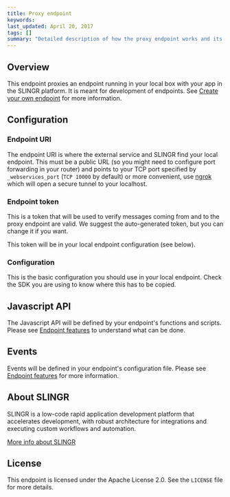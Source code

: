 ```yaml
---
title: Proxy endpoint
keywords: 
last_updated: April 20, 2017
tags: []
summary: "Detailed description of how the proxy endpoint works and its configuration."
---
```


## Overview

This endpoint proxies an endpoint running in your local box with your app in the SLINGR platform.
It is meant for development of endpoints. See [Create your own endpoint]({{site.baseurl}}/extensions_create_your_own_endpoints.html) 
for more information.

## Configuration

### Endpoint URI

The endpoint URI is where the external service and SLINGR find your local endpoint. This must be a public URL 
(so you might need to configure port forwarding in your router) and points to your TCP port specified by 
`_webservices_port` (`TCP 10000` by default) or more convenient, use [ngrok](https://ngrok.com/) which will open
a secure tunnel to your localhost.

### Endpoint token

This is a token that will be used to verify messages coming from and to the proxy endpoint are
valid. We suggest the auto-generated token, but you can change it if you want. 

This token will be in your local endpoint configuration (see below).

### Configuration

This is the basic configuration you should use in your local endpoint. Check the SDK you are using
to know where this has to be copied.

## Javascript API

The Javascript API will be defined by your endpoint's functions and scripts. Please see
[Endpoint features]({{site.baseurl}}/extensions_common_features.html) to understand what can be done.

## Events

Events will be defined in your endpoint's configuration file. Please see 
[Endpoint features]({{site.baseurl}}/extensions_common_features.html) for more information.

## About SLINGR

SLINGR is a low-code rapid application development platform that accelerates development, with robust architecture for integrations and executing custom workflows and automation.

[More info about SLINGR](https://slingr.io)

## License

This endpoint is licensed under the Apache License 2.0. See the `LICENSE` file for more details.

